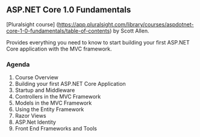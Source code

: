 ## ASP.NET Core 1.0 Fundamentals

[Pluralsight course] (https://app.pluralsight.com/library/courses/aspdotnet-core-1-0-fundamentals/table-of-contents) by Scott Allen.

Provides everything you need to know to start building your first ASP.NET Core application with the MVC framework.

### Agenda
1. Course Overview
2. Building your first ASP.NET Core Application
3. Startup and Middleware
4. Controllers in the MVC Framework
5. Models in the MVC Framework
6. Using the Entity Framework
7. Razor Views
8. ASP.Net Identity
9. Front End Frameworks and Tools


